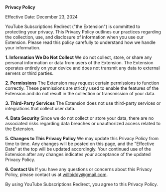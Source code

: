 **Privacy Policy**

Effective Date: December 23, 2024

YouTube Subscriptions Redirect ("the Extension") is committed to protecting your privacy. This Privacy Policy outlines our practices regarding the collection, use, and disclosure of information when you use our Extension. Please read this policy carefully to understand how we handle your information.

**1. Information We Do Not Collect**
We do not collect, store, or share any personal information or data from users of the Extension. The Extension operates entirely on your device and does not transmit any data to external servers or third parties.

**2. Permissions**
The Extension may request certain permissions to function correctly. These permissions are strictly used to enable the features of the Extension and do not result in the collection or transmission of your data.

**3. Third-Party Services**
The Extension does not use third-party services or integrations that collect user data.

**4. Data Security**
Since we do not collect or store your data, there are no associated risks regarding data breaches or unauthorized access related to the Extension.

**5. Changes to This Privacy Policy**
We may update this Privacy Policy from time to time. Any changes will be posted on this page, and the "Effective Date" at the top will be updated accordingly. Your continued use of the Extension after any changes indicates your acceptance of the updated Privacy Policy.

**6. Contact Us** If you have any questions or concerns about this Privacy Policy, please contact us at [willbiddy@gmail.com](mailto:willbiddy@gmail.com).

By using YouTube Subscriptions Redirect, you agree to this Privacy Policy.
